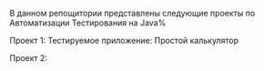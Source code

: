 В данном репощитории представлены следующие проекты по Автоматизации Тестирования на Java%

Проект 1:
Тестируемое приложение: Простой калькулятор

Проект 2: